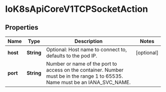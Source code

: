 
# IoK8sApiCoreV1TCPSocketAction

## Properties
Name | Type | Description | Notes
------------ | ------------- | ------------- | -------------
**host** | **String** | Optional: Host name to connect to, defaults to the pod IP. |  [optional]
**port** | **String** | Number or name of the port to access on the container. Number must be in the range 1 to 65535. Name must be an IANA_SVC_NAME. | 



